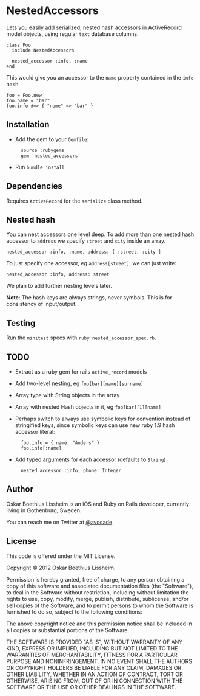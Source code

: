 NestedAccessors
==============

Lets you easily add serialized, nested hash accessors in ActiveRecord
model objects, using regular `text` database columns.

    class Foo
      include NestedAccessors

      nested_accessor :info, :name
    end

This would give you an accessor to the `name` property contained
in the `info` hash.

    foo = Foo.new
    foo.name = "bar"
    foo.info #=> { "name" => "bar" }


Installation
------------

- Add the gem to your `Gemfile`:

        source :rubygems
        gem 'nested_accessors'

- Run `bundle install`


Dependencies
------------

Requires `ActiveRecord` for the `serialize` class method.


Nested hash
------------

You can nest accessors one level deep. To add more than one
nested hash accessor to `address` we specify `street` and `city`
inside an array.

    nested_accessor :info, :name, address: [ :street, :city ]

To just specify one accessor, eg `address[street]`, we can just
write:

    nested_accessor :info, address: street

We plan to add further nesting levels later.

**Note**: The hash keys are always strings, never symbols. This is for
consistency of input/output.


Testing
-------

Run the `minitest` specs with `ruby nested_accessor_spec.rb`.


TODO
-----

- Extract as a ruby gem for rails `active_record` models
- Add two-level nesting, eg `foo[bar][name][surname]`
- Array type with String objects in the array
- Array with nested Hash objects in it, eg `foo[bar][1][name]`
- Perhaps switch to always use symbolic keys for convention instead of
stringified keys, since symbolic keys can use new ruby 1.9 hash
accessor literal:

        foo.info = { name: "Anders" }
        foo.info[:name]

- Add typed arguments for each accessor (defaults to `String`)

        nested_accessor :info, phone: Integer

Author
------

Oskar Boethius Lissheim is an iOS and Ruby on Rails developer,
currently living in Gothenburg, Sweden.

You can reach me on Twitter at [@avocade](http://twitter.com/avocade)


License
-------

This code is offered under the MIT License.

Copyright &copy; 2012 Oskar Boethius Lissheim.

Permission is hereby granted, free of charge, to any person obtaining a
copy of this software and associated documentation files (the
"Software"), to deal in the Software without restriction, including
without limitation the rights to use, copy, modify, merge, publish,
distribute, sublicense, and/or sell copies of the Software, and to
permit persons to whom the Software is furnished to do so, subject to
the following conditions:

The above copyright notice and this permission notice shall be included
in all copies or substantial portions of the Software.

THE SOFTWARE IS PROVIDED "AS IS", WITHOUT WARRANTY OF ANY KIND, EXPRESS
OR IMPLIED, INCLUDING BUT NOT LIMITED TO THE WARRANTIES OF
MERCHANTABILITY, FITNESS FOR A PARTICULAR PURPOSE AND NONINFRINGEMENT.
IN NO EVENT SHALL THE AUTHORS OR COPYRIGHT HOLDERS BE LIABLE FOR ANY
CLAIM, DAMAGES OR OTHER LIABILITY, WHETHER IN AN ACTION OF CONTRACT,
TORT OR OTHERWISE, ARISING FROM, OUT OF OR IN CONNECTION WITH THE
SOFTWARE OR THE USE OR OTHER DEALINGS IN THE SOFTWARE.
